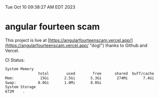 Tue Oct 10 09:38:27 AM EDT 2023

# angular fourteen scam


This project is live at [https://angularfourteenscam.vercel.app/](https://angularfourteenscam.vercel.app/ "dog!") thanks to Github and Vercel.

CI Status: 

```bash
System Memory
               total        used        free      shared  buff/cache   available
Mem:            15Gi       2.5Gi       5.3Gi       274Mi       7.4Gi        12Gi
Swap:          8.0Gi       1.0Mi       8.0Gi
System Storage
672M	.
